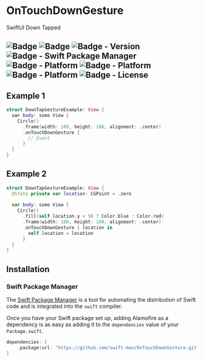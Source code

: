 # OnTouchDownGesture
SwiftUI Down Tapped

![Badge](https://img.shields.io/badge/swift-white.svg?style=flat-square&logo=Swift)
![Badge](https://img.shields.io/badge/SwiftUI-001b87.svg?style=flat-square&logo=Swift&logoColor=black)
![Badge - Version](https://img.shields.io/badge/Version-0.6.0-1177AA?style=flat-square)
![Badge - Swift Package Manager](https://img.shields.io/badge/SPM-compatible-orange?style=flat-square)
![Badge - Platform](https://img.shields.io/badge/macOS-v10.15-yellow?style=flat-square)
![Badge - Platform](https://img.shields.io/badge/iOS-v13.0-yellow?style=flat-square)
![Badge - Platform](https://img.shields.io/badge/watchOS-v6.0-yellow?style=flat-square)
![Badge - License](https://img.shields.io/badge/license-MIT-black?style=flat-square)  
---

## Example 1
```swift
struct DownTapGestureExample: View {
  var body: some View {
    Circle()
      .frame(width: 100, height: 100, alignment: .center)
      .onTouchDownGesture { 
        // Event
      }
  }
}
```

## Example 2
```swift
struct DownTapGestureExample: View {
  @State private var location: CGPoint = .zero
  
  var body: some View {
    Circle()
      .fill(self.location.y > 50 ? Color.blue : Color.red)
      .frame(width: 100, height: 100, alignment: .center)
      .onTouchDownGesture { location in
        self.location = location
      }
  }
}
```

## Installation
### Swift Package Manager

The [Swift Package Manager](https://swift.org/package-manager/) is a tool for automating the distribution of Swift code and is integrated into the `swift` compiler. 

Once you have your Swift package set up, adding Alamofire as a dependency is as easy as adding it to the `dependencies` value of your `Package.swift`.

```swift
dependencies: [
    .package(url: "https://github.com/swift-man/OnTouchDownGesture.git", .branch: "main")
]
```
